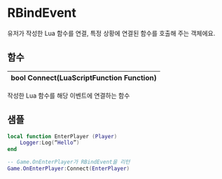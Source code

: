 # **RBindEvent**

유저가 작성한 Lua 함수를 연결, 특정 상황에 연결된 함수를 호출해 주는 객체에요. 
## **함수**

| **bool Connect(LuaScriptFunction Function)** |
| :--- |
작성한 Lua 함수를 해당 이벤트에 연결하는 함수 
## **샘플**

```lua
local function EnterPlayer (Player)
	Logger:Log(“Hello”)
end

-- Game.OnEnterPlayer가 RBindEvent을 리턴
Game.OnEnterPlayer:Connect(EnterPlayer)	 
```
